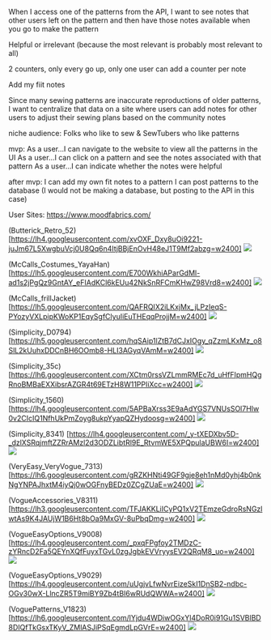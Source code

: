 When I access one of the patterns from the API,
I want to see notes that other users left on the pattern 
and then have those notes available when you go to make the pattern

Helpful or irrelevant (because the most relevant is probably most relevant to all)

2 counters, only every go up, only one user can add a counter per note


Add my fiit notes


Since many sewing patterns are inaccurate reproductions of older patterns, I want to centralize that data on a site where users can add notes for other users to adjust their sewing plans based on the community notes

niche audience: Folks who like to sew & SewTubers who like patterns

mvp: 
As a user…I can navigate to the website to view all the patterns in the UI
As a user…I can click on a pattern and see the notes associated with that pattern
As a user…I can indicate whether the notes were helpful

after mvp:
I can add my own fit notes to a pattern
I can post patterns to the database (I would not be making a database, but posting to the API in this case)

User Sites:
https://www.moodfabrics.com/

(Butterick_Retro_52)
[https://lh4.googleusercontent.com/xvOXF_Dxy8uOi9221-juJm67L5XwgbuVcj0U8Qq6n4ItjBBjEnOvH48eJ1T9Mf2abzg=w2400]
<a href="https://lh4.googleusercontent.com/xvOXF_Dxy8uOi9221-juJm67L5XwgbuVcj0U8Qq6n4ItjBBjEnOvH48eJ1T9Mf2abzg=w2400?source=screenshot.guru"> <img src="https://lh4.googleusercontent.com/xvOXF_Dxy8uOi9221-juJm67L5XwgbuVcj0U8Qq6n4ItjBBjEnOvH48eJ1T9Mf2abzg=w1200-h630-p" /> </a>

(McCalls_Costumes_YayaHan)
[https://lh5.googleusercontent.com/E700WkhiAParGdMl-ad1s2jPgQz9GntAY_eFIAdKCl6kEUu42NkSnRFCmKHwZ98Vrd8=w2400]
<a href="https://lh5.googleusercontent.com/E700WkhiAParGdMl-ad1s2jPgQz9GntAY_eFIAdKCl6kEUu42NkSnRFCmKHwZ98Vrd8=w2400?source=screenshot.guru"> <img src="https://lh5.googleusercontent.com/E700WkhiAParGdMl-ad1s2jPgQz9GntAY_eFIAdKCl6kEUu42NkSnRFCmKHwZ98Vrd8=w1200-h630-p" /> </a>

(McCalls_frillJacket)
[https://lh5.googleusercontent.com/QAFRQIX2iLKxjMx_jLPzIeqS-PYozyVXLpipKWoKP1EqySgfClyuIiEuTHEqqProjjM=w2400]
<a href="https://lh5.googleusercontent.com/QAFRQIX2iLKxjMx_jLPzIeqS-PYozyVXLpipKWoKP1EqySgfClyuIiEuTHEqqProjjM=w2400?source=screenshot.guru"> <img src="https://lh5.googleusercontent.com/QAFRQIX2iLKxjMx_jLPzIeqS-PYozyVXLpipKWoKP1EqySgfClyuIiEuTHEqqProjjM=w1200-h630-p" /> </a>

(Simplicity_D0794)
[https://lh5.googleusercontent.com/hqSAip1lZtB7dCJxIOgy_qZzmLKxMz_o8SlL2kUuhxDDCnBH6OOmb8-HLI3AGyqVAmM=w2400]
<a href="https://lh5.googleusercontent.com/hqSAip1lZtB7dCJxIOgy_qZzmLKxMz_o8SlL2kUuhxDDCnBH6OOmb8-HLI3AGyqVAmM=w2400?source=screenshot.guru"> <img src="https://lh5.googleusercontent.com/hqSAip1lZtB7dCJxIOgy_qZzmLKxMz_o8SlL2kUuhxDDCnBH6OOmb8-HLI3AGyqVAmM=w1200-h630-p" /> </a>

(Simplicity_35c)
[https://lh6.googleusercontent.com/XCtm0rssVZLmmRMEc7d_uHfFIpmHQgRnoBMBaEXXibsrAZGR4t69ETzH8W11PPIiXcc=w2400]
<a href="https://lh6.googleusercontent.com/XCtm0rssVZLmmRMEc7d_uHfFIpmHQgRnoBMBaEXXibsrAZGR4t69ETzH8W11PPIiXcc=w2400?source=screenshot.guru"> <img src="https://lh6.googleusercontent.com/XCtm0rssVZLmmRMEc7d_uHfFIpmHQgRnoBMBaEXXibsrAZGR4t69ETzH8W11PPIiXcc=w1200-h630-p" /> </a>

(Simplicity_1560)
[https://lh4.googleusercontent.com/5APBaXrss3E9aAdYGS7VNUsSOl7HIw0v2CIcIQ1NfhUkPmZoyg8ukpYyapQZHydoosg=w2400]
<a href="https://lh4.googleusercontent.com/5APBaXrss3E9aAdYGS7VNUsSOl7HIw0v2CIcIQ1NfhUkPmZoyg8ukpYyapQZHydoosg=w2400?source=screenshot.guru"> <img src="https://lh4.googleusercontent.com/5APBaXrss3E9aAdYGS7VNUsSOl7HIw0v2CIcIQ1NfhUkPmZoyg8ukpYyapQZHydoosg=w1200-h630-p" /> </a>

(Simplicity_8341)
[https://lh4.googleusercontent.com/_y-tXEDXbv5D-_dzlXSRqjmftZZRrAMzl2d3ODZLibtRl9E_RtvmWE5XPQpulaUBW6I=w2400]
<a href="https://lh4.googleusercontent.com/_y-tXEDXbv5D-_dzlXSRqjmftZZRrAMzl2d3ODZLibtRl9E_RtvmWE5XPQpulaUBW6I=w2400?source=screenshot.guru"> <img src="https://lh4.googleusercontent.com/_y-tXEDXbv5D-_dzlXSRqjmftZZRrAMzl2d3ODZLibtRl9E_RtvmWE5XPQpulaUBW6I=w1200-h630-p" /> </a>

(VeryEasy_VeryVogue_7313)
[https://lh6.googleusercontent.com/gRZKHNti49GF9gje8eh1nMd0yhj4b0nkNgYNPAJhxtM4iyQj0wOGFnyBEDz0ZCgZUaE=w2400]
<a href="https://lh6.googleusercontent.com/gRZKHNti49GF9gje8eh1nMd0yhj4b0nkNgYNPAJhxtM4iyQj0wOGFnyBEDz0ZCgZUaE=w2400?source=screenshot.guru"> <img src="https://lh6.googleusercontent.com/gRZKHNti49GF9gje8eh1nMd0yhj4b0nkNgYNPAJhxtM4iyQj0wOGFnyBEDz0ZCgZUaE=w1200-h630-p" /> </a>

(VogueAccessories_V8311)
[https://lh3.googleusercontent.com/TFJAKKLiICyPQ1xV2TEmzeGdroRsNGzlwtAs9K4JAUjW1B6Ht8bOa9MxGV-8uPbqDmg=w2400]
<a href="https://lh3.googleusercontent.com/TFJAKKLiICyPQ1xV2TEmzeGdroRsNGzlwtAs9K4JAUjW1B6Ht8bOa9MxGV-8uPbqDmg=w2400?source=screenshot.guru"> <img src="https://lh3.googleusercontent.com/TFJAKKLiICyPQ1xV2TEmzeGdroRsNGzlwtAs9K4JAUjW1B6Ht8bOa9MxGV-8uPbqDmg=w1200-h630-p" /> </a>

(VogueEasyOptions_V9008)
[https://lh4.googleusercontent.com/_pxqFPgfoy2TMDzC-zYRncD2Fa5QEYnXQfFuyxTGvL0zgJgbkEVVryysEV2QRqM8_uo=w2400]
<a href="https://lh4.googleusercontent.com/_pxqFPgfoy2TMDzC-zYRncD2Fa5QEYnXQfFuyxTGvL0zgJgbkEVVryysEV2QRqM8_uo=w2400?source=screenshot.guru"> <img src="https://lh4.googleusercontent.com/_pxqFPgfoy2TMDzC-zYRncD2Fa5QEYnXQfFuyxTGvL0zgJgbkEVVryysEV2QRqM8_uo=w1200-h630-p" /> </a>

(VogueEasyOptions_V9029)
[https://lh4.googleusercontent.com/uUgjvLfwNvrEizeSkI1DnSB2-ndbc-OGv30wX-LlncZR5T9miBY9Zb4tBI6wRUdQWWA=w2400]
<a href="https://lh4.googleusercontent.com/uUgjvLfwNvrEizeSkI1DnSB2-ndbc-OGv30wX-LlncZR5T9miBY9Zb4tBI6wRUdQWWA=w2400?source=screenshot.guru"> <img src="https://lh4.googleusercontent.com/uUgjvLfwNvrEizeSkI1DnSB2-ndbc-OGv30wX-LlncZR5T9miBY9Zb4tBI6wRUdQWWA=w1200-h630-p" /> </a>

(VoguePatterns_V1823)
[https://lh6.googleusercontent.com/lYjdu4WDiwOGxYl4DoR0i91Gu1SVBlBD8DIQfTkGsxTKyV_ZMlASJiPSqEgmdLpGVrE=w2400]
<a href="https://lh6.googleusercontent.com/lYjdu4WDiwOGxYl4DoR0i91Gu1SVBlBD8DIQfTkGsxTKyV_ZMlASJiPSqEgmdLpGVrE=w2400?source=screenshot.guru"> <img src="https://lh6.googleusercontent.com/lYjdu4WDiwOGxYl4DoR0i91Gu1SVBlBD8DIQfTkGsxTKyV_ZMlASJiPSqEgmdLpGVrE=w1200-h630-p" /> </a>